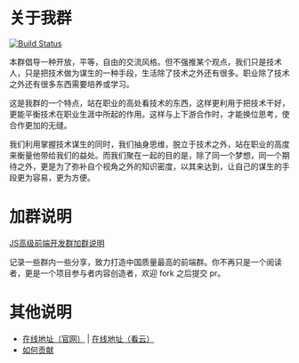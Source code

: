 关于我群
=====
[![Build Status](https://travis-ci.org/jsfront/month.svg?branch=master)](https://travis-ci.org/jsfront/month)

本群倡导一种开放，平等，自由的交流风格。但不强推某个观点，我们只是技术人，只是把技术做为谋生的一种手段，生活除了技术之外还有很多。职业除了技术之外还有很多东西需要培养或学习。

这是我群的一个特点，站在职业的高处看技术的东西，这样更利用于把技术干好，更能平衡技术在职业生涯中所起的作用。这样与上下游合作时，才能换位思考，使合作更加的无缝。 

我们利用掌握技术谋生的同时，我们抽身思维，脱立于技术之外，站在职业的高度来衡量他带给我们的益处。而我们聚在一起的目的是，除了同一个梦想，同一个期待之外，更是为了弥补自个视角之外的知识密度，以其来达到，让自己的谋生的手段更为容易，更为方便。 

# 加群说明
[JS高级前端开发群加群说明](http://www.cnblogs.com/jikey/p/4426105.html)


记录一些群内一些分享，致力打造中国质量最高的前端群。你不再只是一个阅读者，更是一个项目参与者内容创造者，欢迎 fork 之后提交 pr。

# 其他说明
- [在线地址（官网）](http://jsfront.org/month/) | [在线地址（看云）](http://www.kancloud.cn/jsfront/month/82796)
- [如何贡献](https://github.com/jsfront/month/blob/master/howToCommit.md)